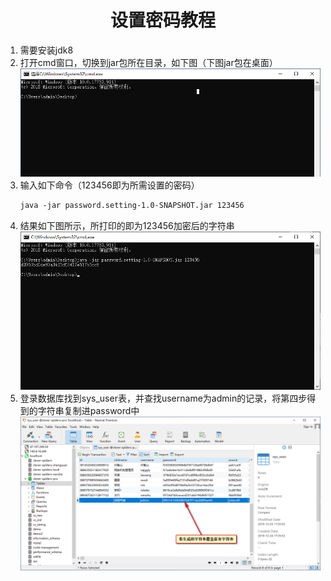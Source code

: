 # <center>设置密码教程</center>

1. 需要安装jdk8
2. 打开cmd窗口，切换到jar包所在目录，如下图（下图jar包在桌面）
    !["1"](2019-12-26_173826.png "1")
3. 输入如下命令（123456即为所需设置的密码）
    ```txt
    java -jar password.setting-1.0-SNAPSHOT.jar 123456
    ```
4. 结果如下图所示，所打印的即为123456加密后的字符串
    !["2"](2019-12-26_174508.png "2")
5. 登录数据库找到sys_user表，并查找username为admin的记录，将第四步得到的字符串复制进password中
    !["3"](2019-12-26_174941.png "3")